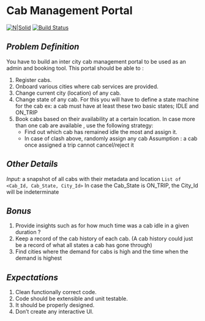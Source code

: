 # Cab Management Portal
[![N|Solid](https://cldup.com/dTxpPi9lDf.thumb.png)](https://nodesource.com/products/nsolid)
[![Build Status](https://travis-ci.org/joemccann/dillinger.svg?branch=master)](https://travis-ci.org/joemccann/dillinger)

## _Problem Definition_
You have to build an inter city cab management portal to be used as an admin and booking tool.
This portal should be able to :
1. Register cabs.
2. Onboard various cities where cab services are provided.
3. Change current city (location) of any cab.
4. Change state of any cab. For this you will have to define a state machine for the cab ex: a cab must have at least these two basic states; IDLE and ON_TRIP
5. Book cabs based on their availability at a certain location. In case more than one cab are available , use the following strategy:
    - Find out which cab has remained idle the most and assign it.
    - In case of clash above, randomly assign any cab Assumption : a cab once assigned a trip cannot cancel/reject it

## _Other Details_
_Input:_ a snapshot of all cabs with their metadata and location
`List of <Cab_Id, Cab_State, City_Id>`
In case the Cab_State is ON_TRIP, the City_Id will be indeterminate

## _Bonus_
1. Provide insights such as for how much time was a cab idle in a given duration ?
2. Keep a record of the cab history of each cab. (A cab history could just be a record of what all states a cab has gone through)
3. Find cities where the demand for cabs is high and the time when the demand is highest

## _Expectations_
1. Clean functionally correct code.
2. Code should be extensible and unit testable.
3. It should be properly designed.
4. Don’t create any interactive UI.

